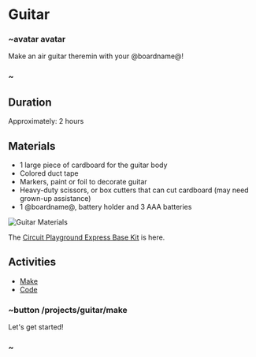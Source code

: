 # Guitar

### ~avatar avatar

Make an air guitar theremin with your @boardname@!

### ~

<!--- insert a video of final project here -->

## Duration

Approximately: 2 hours

## Materials

* 1 large piece of cardboard for the guitar body
* Colored duct tape 
* Markers, paint or foil to decorate guitar
* Heavy-duty scissors, or box cutters that can cut cardboard (may need grown-up assistance)
* 1 @boardname@, battery holder and 3 AAA batteries 

![Guitar Materials](/static/cp/projects/guitar/materials.jpg)

The [Circuit Playground Express Base Kit](https://www.adafruit.com/product/3517) is here.

## Activities

* [Make](/projects/guitar/make)  
* [Code](/projects/guitar/code)  

### ~button /projects/guitar/make

Let's get started!

### ~